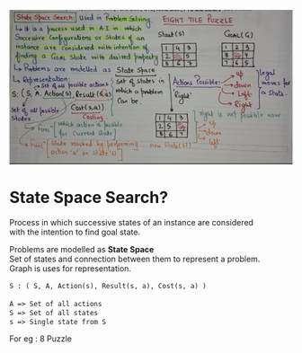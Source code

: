 ![alt text](Images/SSS.png)

# State Space Search?
Process in which successive states of an instance are considered  
with the intention to find goal state.  

Problems are modelled as **State Space**  
Set of states and connection between them to represent a problem.  
Graph is uses for representation.  

    S : ( S, A, Action(s), Result(s, a), Cost(s, a) )
    
    A => Set of all actions
    S => Set of all states
    s => Single state from S

For eg : 8 Puzzle
